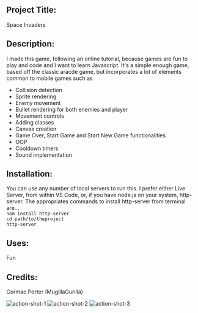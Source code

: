 ## Project Title: 
Space Invaders

## Description: 
I made this game, following an online tutorial, because games are fun to play and code and I want to learn Javascript. It's a simple enough game, based off the classic aracde game, but incorporates a lot of elements common to mobile games such as
* Collision detection
* Sprite rendering
* Enemy movement
* Bullet rendering for both enemies and player
* Movement controls
* Adding classes
* Canvas creation
* Game Over, Start Game and Start New Game functionalities
* OOP
* Cooldown timers
* Sound implementation


## Installation:
You can use any number of local servers to run this. I prefer either Live Server, from within VS Code, or, if you have node.js on your system, http-server. The appropriates commands to install http-server from terminal are... \
``` nom install http-server ``` \
``` cd path/to/theproject ``` \
``` http-server ``` 

## Uses: 
Fun

## Credits: 
Cormac Porter (MugillaGurilla)

![action-shot-1](action-shot-1.png)
![action-shot-2](action-shot-2.png)
![action-shot-3](action-shot-3.png)
